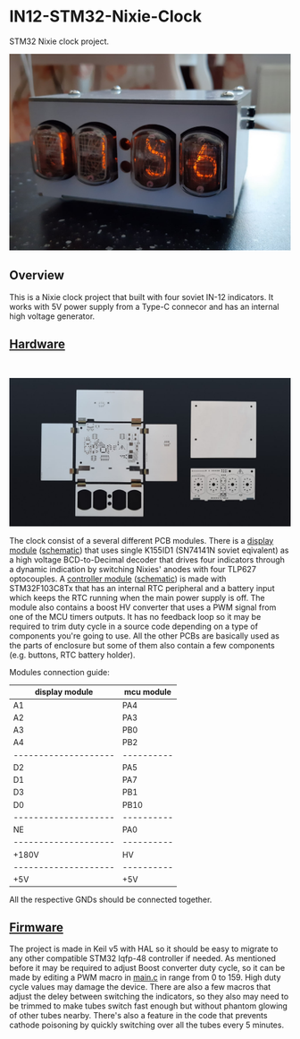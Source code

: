 # IN12-STM32-Nixie-Clock

STM32 Nixie clock project.
<br/>
<p align="center">
    <img width="600" src="https://github.com/Kononenko-K/IN12-STM32-Nixie-Clock/blob/main/pics/photo1.jpg">
</p>

## Overview

This is a Nixie clock project that built with four soviet IN-12 indicators. It works with 5V power supply from a Type-C connecor and has an internal high voltage generator.

## [Hardware](Hardware)

<br/>
<p align="center">
    <img width="750" src="https://github.com/Kononenko-K/IN12-STM32-Nixie-Clock/blob/main/pics/boards.jpg">
</p>

The clock consist of a several different PCB modules. There is a [display module](/Hardware/nixie%20display) ([schematic](/Hardware/nixie%20display/project.pdf)) that uses single K155ID1 (SN74141N soviet eqivalent) as a high voltage BCD-to-Decimal decoder that drives four indicators through a dynamic indication by switching Nixies' anodes with four TLP627 optocouples. A [controller module](/Hardware/mcu%20board) ([schematic](/Hardware/mcu%20board/project.pdf)) is made with STM32F103C8Tx that has an internal RTC peripheral and a battery input which keeps the RTC running when the main power supply is off. The module also contains a boost HV converter that uses a PWM signal from one of the MCU timers outputs. It has no feedback loop so it may be required to trim duty cycle in a source code depending on a type of components you're going to use. All the other PCBs are basically used as the parts of enclosure but some of them also contain a few components (e.g. buttons, RTC battery holder).

Modules connection guide:

|display module      |mcu module|
|--------------------|----------|
|A1                  |PA4       |
|A2                  |PA3       |
|A3                  |PB0       |
|A4                  |PB2       |
|--------------------|----------|                    
|D2                  |PA5       |
|D1                  |PA7       |
|D3                  |PB1       |
|D0                  |PB10      |
|--------------------|----------|                    
|NE                  |PA0       |
|--------------------|----------|                    
|+180V               |HV        |
|--------------------|----------|
|+5V                 |+5V       |

All the respective GNDs should be connected together.


## [Firmware](Firmware)

The project is made in Keil v5 with HAL so it should be easy to migrate to any other compatible STM32 lqfp-48 controller if needed. As mentioned before it may be required to adjust Boost converter duty cycle, so it can be made by editing a PWM macro in [main.c](/Firmware/Src/main.c) in range from 0 to 159. High duty cycle values may damage the device. There are also a few macros that adjust the deley between switching the indicators, so they also may need to be trimmed to make tubes switch fast enough but without phantom glowing of other tubes nearby. There's also a feature in the code that prevents cathode poisoning by quickly switching over all the tubes every 5 minutes.

